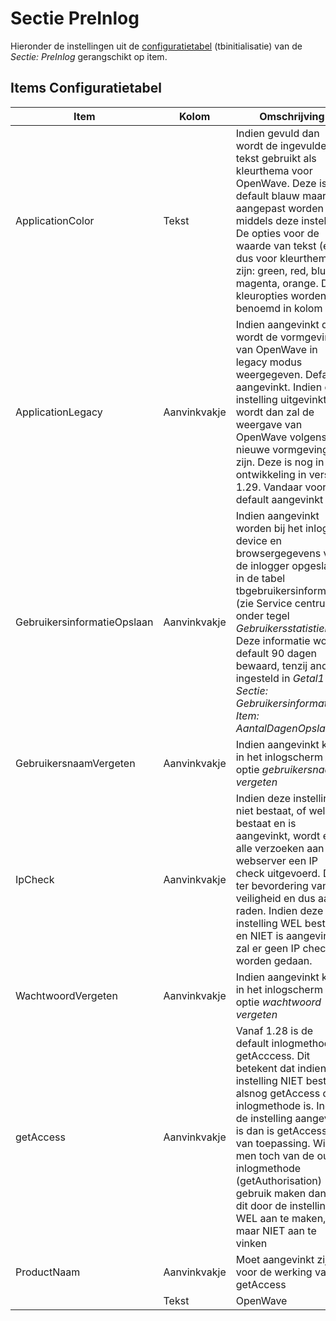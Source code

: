 # Sectie PreInlog

Hieronder de instellingen uit de [configuratietabel](/docs/instellen_inrichten/configuratie.md) (tbinitialisatie) van de _Sectie: PreInlog_ gerangschikt op item.

## Items Configuratietabel

| Item                        | Kolom        | Omschrijving                                                                                                                                                                                                                                                                                                                                                       |
| --------------------------- | ------------ | ------------------------------------------------------------------------------------------------------------------------------------------------------------------------------------------------------------------------------------------------------------------------------------------------------------------------------------------------------------------ |
| ApplicationColor            | Tekst        | Indien gevuld dan wordt de ingevulde tekst gebruikt als kleurthema voor OpenWave. Deze is default blauw maar kan aangepast worden middels deze instelling. De opties voor de waarde van tekst (en dus voor kleurthema's) zijn: green, red, blue, magenta, orange. De kleuropties worden benoemd in kolom _Info_                                                    |
| ApplicationLegacy           | Aanvinkvakje | Indien aangevinkt dan wordt de vormgeving van OpenWave in legacy modus weergegeven. Default aangevinkt. Indien de instelling uitgevinkt wordt dan zal de weergave van OpenWave volgens nieuwe vormgeving zijn. Deze is nog in ontwikkeling in versie 1.29. Vandaar voor nu default aangevinkt                                                                      |
| GebruikersinformatieOpslaan | Aanvinkvakje | Indien aangevinkt worden bij het inloggen device en browsergegevens van de inlogger opgeslagen in de tabel tbgebruikersinformatie (zie Service centrum onder tegel _Gebruikersstatistieken_). Deze informatie wordt default 90 dagen bewaard, tenzij anders ingesteld in _Getal1_ van _Sectie: Gebruikersinformatie Item: AantalDagenOpslaan_                      |
| GebruikersnaamVergeten      | Aanvinkvakje | Indien aangevinkt komt in het inlogscherm de optie _gebruikersnaam vergeten_                                                                                                                                                                                                                                                                                       |
| IpCheck                     | Aanvinkvakje | Indien deze instelling niet bestaat, of wel bestaat en is aangevinkt, wordt er bij alle verzoeken aan de webserver een IP check uitgevoerd. Dit is ter bevordering van de veiligheid en dus aan te raden. Indien deze instelling WEL bestaat en NIET is aangevinkt, zal er geen IP check worden gedaan.                                                            |
| WachtwoordVergeten          | Aanvinkvakje | Indien aangevinkt komt in het inlogscherm de optie _wachtwoord vergeten_                                                                                                                                                                                                                                                                                           |
| getAccess                   | Aanvinkvakje | Vanaf 1.28 is de default inlogmethode getAcccess. Dit betekent dat indien de instelling NIET bestaat, alsnog getAccess de inlogmethode is. Indien de instelling aangevinkt is dan is getAccess ook van toepassing. Wil men toch van de oude inlogmethode (getAuthorisation) gebruik maken dan kan dit door de instelling WEL aan te maken, maar NIET aan te vinken |
| ProductNaam                 | Aanvinkvakje | Moet aangevinkt zijn voor de werking van getAccess                                                                                                                                                                                                                                                                                                                 |
|                             | Tekst        | OpenWave                                                                                                                                                                                                                                                                                                                                                           |
